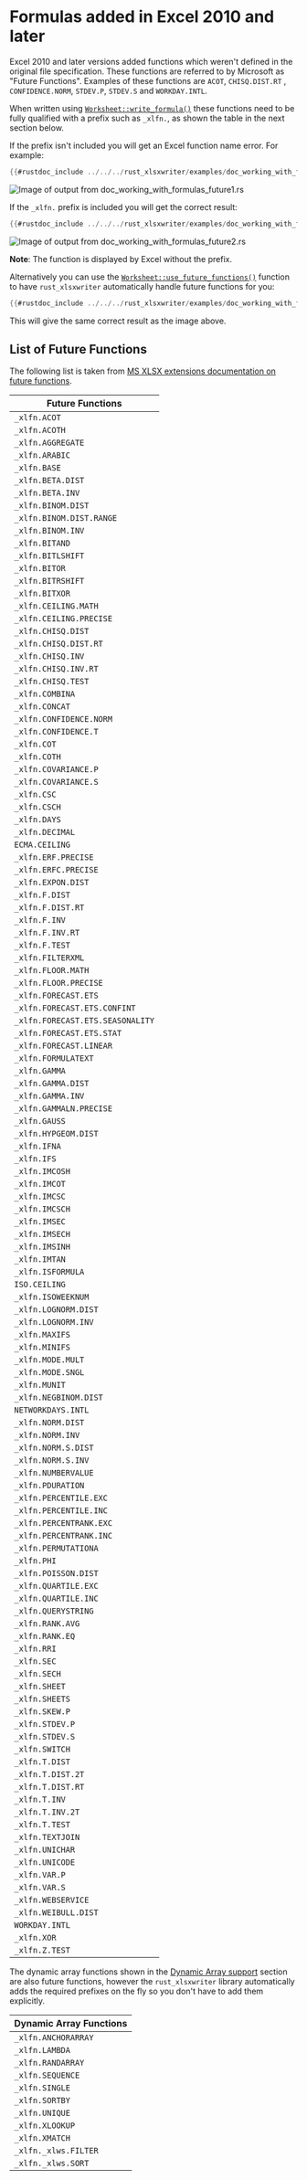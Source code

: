 # Formulas added in Excel 2010 and later

Excel 2010 and later versions added functions which weren't defined in the
original file specification. These functions are referred to by Microsoft as
"Future Functions". Examples of these functions are `ACOT`, `CHISQ.DIST.RT` ,
`CONFIDENCE.NORM`, `STDEV.P`, `STDEV.S` and `WORKDAY.INTL`.

When written using [`Worksheet::write_formula()`] these functions need to be
fully qualified with a prefix such as `_xlfn.`, as shown the table in the next
section below.

[`Worksheet::write_formula()`]: https://docs.rs/rust_xlsxwriter/latest/rust_xlsxwriter/worksheet/struct.Worksheet.html#method.write_formula

If the prefix isn't included you will get an Excel function name error. For example:

```rust
{{#rustdoc_include ../../../rust_xlsxwriter/examples/doc_working_with_formulas_future1.rs:15}}
```

![Image of output from doc_working_with_formulas_future1.rs](../../images/working_with_formulas3.png)

If the `_xlfn.` prefix is included you will get the correct result:

```rust
{{#rustdoc_include ../../../rust_xlsxwriter/examples/doc_working_with_formulas_future2.rs:15}}
```


![Image of output from doc_working_with_formulas_future2.rs](../../images/working_with_formulas2.png)

**Note**: The function is displayed by Excel without the prefix.

Alternatively you can use the [`Worksheet::use_future_functions()`] function to
have `rust_xlsxwriter` automatically handle future functions for you:

[`Worksheet::use_future_functions()`]: https://docs.rs/rust_xlsxwriter/latest/rust_xlsxwriter/worksheet/struct.Worksheet.html#method.use_future_functions


```rust
{{#rustdoc_include ../../../rust_xlsxwriter/examples/doc_working_with_formulas_future3.rs:15:16}}
```

This will give the same correct result as the image above.


## List of Future Functions

The following list is taken from [MS XLSX extensions documentation on future
functions].

[MS XLSX extensions documentation on future functions]: http://msdn.microsoft.com/en-us/library/dd907480%28v=office.12%29.aspx

| Future Functions                 |
| -------------------------------- |
| `_xlfn.ACOT`                     |
| `_xlfn.ACOTH`                    |
| `_xlfn.AGGREGATE`                |
| `_xlfn.ARABIC`                   |
| `_xlfn.BASE`                     |
| `_xlfn.BETA.DIST`                |
| `_xlfn.BETA.INV`                 |
| `_xlfn.BINOM.DIST`               |
| `_xlfn.BINOM.DIST.RANGE`         |
| `_xlfn.BINOM.INV`                |
| `_xlfn.BITAND`                   |
| `_xlfn.BITLSHIFT`                |
| `_xlfn.BITOR`                    |
| `_xlfn.BITRSHIFT`                |
| `_xlfn.BITXOR`                   |
| `_xlfn.CEILING.MATH`             |
| `_xlfn.CEILING.PRECISE`          |
| `_xlfn.CHISQ.DIST`               |
| `_xlfn.CHISQ.DIST.RT`            |
| `_xlfn.CHISQ.INV`                |
| `_xlfn.CHISQ.INV.RT`             |
| `_xlfn.CHISQ.TEST`               |
| `_xlfn.COMBINA`                  |
| `_xlfn.CONCAT`                   |
| `_xlfn.CONFIDENCE.NORM`          |
| `_xlfn.CONFIDENCE.T`             |
| `_xlfn.COT`                      |
| `_xlfn.COTH`                     |
| `_xlfn.COVARIANCE.P`             |
| `_xlfn.COVARIANCE.S`             |
| `_xlfn.CSC`                      |
| `_xlfn.CSCH`                     |
| `_xlfn.DAYS`                     |
| `_xlfn.DECIMAL`                  |
| `ECMA.CEILING`                   |
| `_xlfn.ERF.PRECISE`              |
| `_xlfn.ERFC.PRECISE`             |
| `_xlfn.EXPON.DIST`               |
| `_xlfn.F.DIST`                   |
| `_xlfn.F.DIST.RT`                |
| `_xlfn.F.INV`                    |
| `_xlfn.F.INV.RT`                 |
| `_xlfn.F.TEST`                   |
| `_xlfn.FILTERXML`                |
| `_xlfn.FLOOR.MATH`               |
| `_xlfn.FLOOR.PRECISE`            |
| `_xlfn.FORECAST.ETS`             |
| `_xlfn.FORECAST.ETS.CONFINT`     |
| `_xlfn.FORECAST.ETS.SEASONALITY` |
| `_xlfn.FORECAST.ETS.STAT`        |
| `_xlfn.FORECAST.LINEAR`          |
| `_xlfn.FORMULATEXT`              |
| `_xlfn.GAMMA`                    |
| `_xlfn.GAMMA.DIST`               |
| `_xlfn.GAMMA.INV`                |
| `_xlfn.GAMMALN.PRECISE`          |
| `_xlfn.GAUSS`                    |
| `_xlfn.HYPGEOM.DIST`             |
| `_xlfn.IFNA`                     |
| `_xlfn.IFS`                      |
| `_xlfn.IMCOSH`                   |
| `_xlfn.IMCOT`                    |
| `_xlfn.IMCSC`                    |
| `_xlfn.IMCSCH`                   |
| `_xlfn.IMSEC`                    |
| `_xlfn.IMSECH`                   |
| `_xlfn.IMSINH`                   |
| `_xlfn.IMTAN`                    |
| `_xlfn.ISFORMULA`                |
| `ISO.CEILING`                    |
| `_xlfn.ISOWEEKNUM`               |
| `_xlfn.LOGNORM.DIST`             |
| `_xlfn.LOGNORM.INV`              |
| `_xlfn.MAXIFS`                   |
| `_xlfn.MINIFS`                   |
| `_xlfn.MODE.MULT`                |
| `_xlfn.MODE.SNGL`                |
| `_xlfn.MUNIT`                    |
| `_xlfn.NEGBINOM.DIST`            |
| `NETWORKDAYS.INTL`               |
| `_xlfn.NORM.DIST`                |
| `_xlfn.NORM.INV`                 |
| `_xlfn.NORM.S.DIST`              |
| `_xlfn.NORM.S.INV`               |
| `_xlfn.NUMBERVALUE`              |
| `_xlfn.PDURATION`                |
| `_xlfn.PERCENTILE.EXC`           |
| `_xlfn.PERCENTILE.INC`           |
| `_xlfn.PERCENTRANK.EXC`          |
| `_xlfn.PERCENTRANK.INC`          |
| `_xlfn.PERMUTATIONA`             |
| `_xlfn.PHI`                      |
| `_xlfn.POISSON.DIST`             |
| `_xlfn.QUARTILE.EXC`             |
| `_xlfn.QUARTILE.INC`             |
| `_xlfn.QUERYSTRING`              |
| `_xlfn.RANK.AVG`                 |
| `_xlfn.RANK.EQ`                  |
| `_xlfn.RRI`                      |
| `_xlfn.SEC`                      |
| `_xlfn.SECH`                     |
| `_xlfn.SHEET`                    |
| `_xlfn.SHEETS`                   |
| `_xlfn.SKEW.P`                   |
| `_xlfn.STDEV.P`                  |
| `_xlfn.STDEV.S`                  |
| `_xlfn.SWITCH`                   |
| `_xlfn.T.DIST`                   |
| `_xlfn.T.DIST.2T`                |
| `_xlfn.T.DIST.RT`                |
| `_xlfn.T.INV`                    |
| `_xlfn.T.INV.2T`                 |
| `_xlfn.T.TEST`                   |
| `_xlfn.TEXTJOIN`                 |
| `_xlfn.UNICHAR`                  |
| `_xlfn.UNICODE`                  |
| `_xlfn.VAR.P`                    |
| `_xlfn.VAR.S`                    |
| `_xlfn.WEBSERVICE`               |
| `_xlfn.WEIBULL.DIST`             |
| `WORKDAY.INTL`                   |
| `_xlfn.XOR`                      |
| `_xlfn.Z.TEST`                   |


The dynamic array functions shown in the [Dynamic Array
support](dynamic_arrays.md) section are also future functions, however the
`rust_xlsxwriter` library automatically adds the required prefixes on the fly so
you don't have to add them explicitly.


| Dynamic Array Functions          |
| -------------------------------- |
| `_xlfn.ANCHORARRAY`              |
| `_xlfn.LAMBDA`                   |
| `_xlfn.RANDARRAY`                |
| `_xlfn.SEQUENCE`                 |
| `_xlfn.SINGLE`                   |
| `_xlfn.SORTBY`                   |
| `_xlfn.UNIQUE`                   |
| `_xlfn.XLOOKUP`                  |
| `_xlfn.XMATCH`                   |
| `_xlfn._xlws.FILTER`             |
| `_xlfn._xlws.SORT`               |

